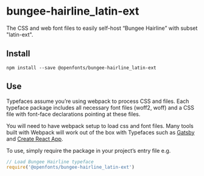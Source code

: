 
# bungee-hairline_latin-ext

The CSS and web font files to easily self-host “Bungee Hairline” with subset "latin-ext".

## Install

`npm install --save @openfonts/bungee-hairline_latin-ext`

## Use

Typefaces assume you’re using webpack to process CSS and files. Each typeface
package includes all necessary font files (woff2, woff) and a CSS file with
font-face declarations pointing at these files.

You will need to have webpack setup to load css and font files. Many tools built
with Webpack will work out of the box with Typefaces such as [Gatsby](https://github.com/gatsbyjs/gatsby)
and [Create React App](https://github.com/facebookincubator/create-react-app).

To use, simply require the package in your project’s entry file e.g.

```javascript
// Load Bungee Hairline typeface
require('@openfonts/bungee-hairline_latin-ext')
```
